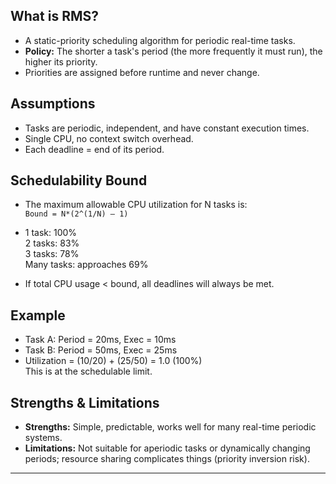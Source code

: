 
## What is RMS?

- A static-priority scheduling algorithm for periodic real-time tasks.
- **Policy:** The shorter a task's period (the more frequently it must run), the higher its priority.
- Priorities are assigned before runtime and never change.

## Assumptions

- Tasks are periodic, independent, and have constant execution times.
- Single CPU, no context switch overhead.
- Each deadline = end of its period.

## Schedulability Bound

- The maximum allowable CPU utilization for N tasks is:  
  `Bound = N*(2^(1/N) – 1)`
- 1 task: 100%  
  2 tasks: 83%  
  3 tasks: 78%  
  Many tasks: approaches 69%

- If total CPU usage < bound, all deadlines will always be met.

## Example

- Task A: Period = 20ms, Exec = 10ms
- Task B: Period = 50ms, Exec = 25ms
- Utilization = (10/20) + (25/50) = 1.0 (100%)  
  This is at the schedulable limit.

## Strengths & Limitations

- **Strengths:** Simple, predictable, works well for many real-time periodic systems.
- **Limitations:** Not suitable for aperiodic tasks or dynamically changing periods; resource sharing complicates things (priority inversion risk).

---
